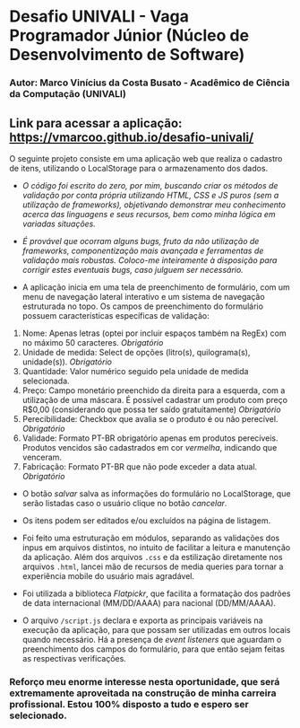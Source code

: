 # Desafio UNIVALI - Vaga Programador Júnior (Núcleo de Desenvolvimento de Software)
### Autor: Marco Vinícius da Costa Busato - Acadêmico de Ciência da Computação (UNIVALI)

## Link para acessar a aplicação: https://vmarcoo.github.io/desafio-univali/

O seguinte projeto consiste em uma aplicação web que realiza o cadastro de itens, utilizando o LocalStorage para o armazenamento dos dados.

- *O código foi escrito do zero, por mim, buscando criar os métodos de validação por conta própria utilizando HTML, CSS e JS puros (sem a utilização de frameworks), objetivando demonstrar meu conhecimento acerca das linguagens e seus recursos, bem como minha lógica em variadas situações.* 

- *É provável que ocorram alguns bugs, fruto da não utilização de frameworks, componentização mais avançada e ferramentas de validação mais robustas. Coloco-me inteiramente à disposição para corrigir estes eventuais bugs, caso julguem ser necessário.*

- A aplicação inicia em uma tela de preenchimento de formulário, com um menu de navegação lateral interativo e um sistema de navegação estruturada no topo. Os campos de preenchimento do formulário possuem características específicas de validação:

1. Nome: Apenas letras (optei por incluir espaços também na RegEx) com no máximo 50 caracteres. *Obrigatório*
2. Unidade de medida: Select de opções (litro(s), quilograma(s), unidade(s)). *Obrigatório*
3. Quantidade: Valor numérico seguido pela unidade de medida selecionada. 
4. Preço: Campo monetário preenchido da direita para a esquerda, com a utilização de uma máscara. É possível cadastrar um produto com preço R$0,00 (considerando que possa ter saído gratuitamente) *Obrigatório*
5. Perecibilidade: Checkbox que avalia se o produto é ou não perecível. *Obrigatório*
6. Validade: Formato PT-BR obrigatório apenas em produtos perecíveis. Produtos vencidos são cadastrados em cor *vermelha*, indicando que venceram. 
7. Fabricação: Formato PT-BR que não pode exceder a data atual. *Obrigatório*

- O botão *salvar* salva as informações do formulário no LocalStorage, que serão listadas caso o usuário clique no botão *cancelar*.

- Os itens podem ser editados e/ou excluídos na página de listagem.

- Foi feito uma estruturação em módulos, separando as validações dos inpus em arquivos distintos, no intuito de facilitar a leitura e manutenção da aplicação. Além dos arquivos `.css` e da estilização diretamente nos arquivos 
`.html`, lancei mão de recursos de media queries para tornar a experiência mobile do usuário mais agradável. 

- Foi utilizada a biblioteca _Flatpickr_, que facilita a formatação dos padrões de data internacional (MM/DD/AAAA) para nacional (DD/MM/AAAA).

- O arquivo `/script.js` declara e exporta as principais variáveis na execução da aplicação, para que possam ser utilizadas em outros locais quando necessário. Há a presença de _event listeners_ que aguardam o preenchimento dos campos do formulário, para que então sejam feitas as respectivas verificações.

### Reforço meu enorme interesse nesta oportunidade, que será extremamente aproveitada na construção de minha carreira profissional. Estou 100% disposto a tudo e espero ser selecionado.
